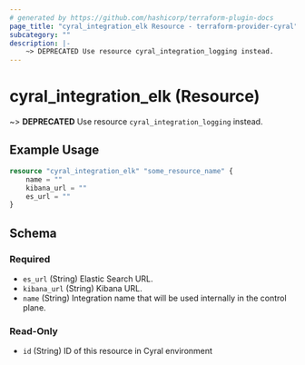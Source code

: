 ```yaml
---
# generated by https://github.com/hashicorp/terraform-plugin-docs
page_title: "cyral_integration_elk Resource - terraform-provider-cyral"
subcategory: ""
description: |-
    ~> DEPRECATED Use resource cyral_integration_logging instead.
---
```


# cyral_integration_elk (Resource)

~> **DEPRECATED** Use resource `cyral_integration_logging` instead.

## Example Usage

```terraform
resource "cyral_integration_elk" "some_resource_name" {
    name = ""
    kibana_url = ""
    es_url = ""
}
```

<!-- schema generated by tfplugindocs -->

## Schema

### Required

-   `es_url` (String) Elastic Search URL.
-   `kibana_url` (String) Kibana URL.
-   `name` (String) Integration name that will be used internally in the control plane.

### Read-Only

-   `id` (String) ID of this resource in Cyral environment
